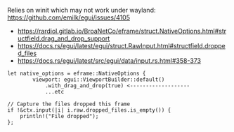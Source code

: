 Relies on winit which may not work under wayland: https://github.com/emilk/egui/issues/4105

* https://rardiol.gitlab.io/BroaNetCo/eframe/struct.NativeOptions.html#structfield.drag_and_drop_support
* https://docs.rs/egui/latest/egui/struct.RawInput.html#structfield.dropped_files
* https://docs.rs/egui/latest/src/egui/data/input.rs.html#358-373

```
let native_options = eframe::NativeOptions {
        viewport: egui::ViewportBuilder::default()
            .with_drag_and_drop(true) <-------------------
            ...etc
```

```
// Capture the files dropped this frame
if !&ctx.input(|i| i.raw.dropped_files.is_empty()) {
    println!("File dropped");
};
```
